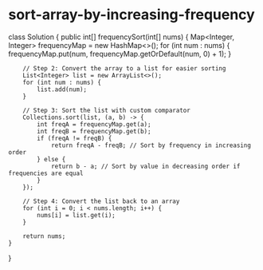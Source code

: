 # sort-array-by-increasing-frequency
class Solution {
    public int[] frequencySort(int[] nums) {
        Map<Integer, Integer> frequencyMap = new HashMap<>();
        for (int num : nums) {
            frequencyMap.put(num, frequencyMap.getOrDefault(num, 0) + 1);
        }

        // Step 2: Convert the array to a list for easier sorting
        List<Integer> list = new ArrayList<>();
        for (int num : nums) {
            list.add(num);
        }

        // Step 3: Sort the list with custom comparator
        Collections.sort(list, (a, b) -> {
            int freqA = frequencyMap.get(a);
            int freqB = frequencyMap.get(b);
            if (freqA != freqB) {
                return freqA - freqB; // Sort by frequency in increasing order
            } else {
                return b - a; // Sort by value in decreasing order if frequencies are equal
            }
        });

        // Step 4: Convert the list back to an array
        for (int i = 0; i < nums.length; i++) {
            nums[i] = list.get(i);
        }

        return nums;
    }
}

